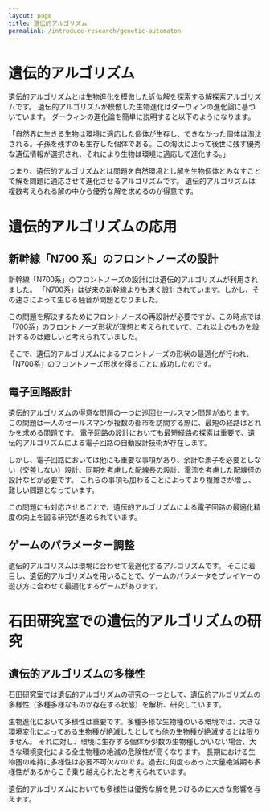 ```yaml
---
layout: page
title: 遺伝的アルゴリズム
permalink: /introduce-research/genetic-automaton
---
```


# 遺伝的アルゴリズム
遺伝的アルゴリズムとは生物進化を模倣した近似解を探索する解探索アルゴリズムです。
遺伝的アルゴリズムが模倣した生物進化はダーウィンの進化論に基づいています。
ダーウィンの進化論を簡単に説明すると以下のようになります。

「自然界に生きる生物は環境に適応した個体が生存し、できなかった個体は淘汰される。子孫を残すのも生存した個体である。この淘汰によって後世に残す優秀な遺伝情報が選択され、それにより生物は環境に適応して進化する。」

つまり、遺伝的アルゴリズムとは問題を自然環境とし解を生物個体とみなすことで解を問題に適応させて進化させるアルゴリズムです。
遺伝的アルゴリズムは複数考えられる解の中から優秀な解を求めるのが得意です。

# 遺伝的アルゴリズムの応用
## 新幹線「N700 系」のフロントノーズの設計
新幹線「N700系」のフロントノーズの設計には遺伝的アルゴリズムが利用されました。
「N700系」は従来の新幹線よりも速く設計されています。しかし、その速さによって生じる騒音が問題となりました。

この問題を解決するためにフロントノーズの再設計が必要ですが、この時点では「700系」のフロントノーズ形状が理想と考えられていて、これ以上のものを設計するのは難しいと考えられていました。

そこで、遺伝的アルゴリズムによるフロントノーズの形状の最適化が行われ、「N700系」のフロントノーズ形状を得ることに成功したのです。

## 電子回路設計
遺伝的アルゴリズムの得意な問題の一つに巡回セールスマン問題があります。
この問題は一人のセールスマンが複数の都市を訪問する際に、最短の経路はどれかを求める問題です。
電子回路の設計においても最短経路の探索は重要で、遺伝的アルゴリズムによる電子回路の自動設計技術が存在します。

しかし、電子回路においては他にも重要な事項があり、余計な素子を必要としない（交差しない）設計、同期を考慮した配線長の設計、電流を考慮した配線径の設計などが必要です。
これらの事項も加わることによってより複雑さが増し、難しい問題となっています。

この問題にも対応させることで、遺伝的アルゴリズムによる電子回路の最適化精度の向上を図る研究が進められています。

## ゲームのパラメーター調整
遺伝的アルゴリズムは環境に合わせて最適化するアルゴリズムです。
そこに着目し、遺伝的アルゴリズムを用いることで、ゲームのパラメータをプレイヤーの遊び方に合わせて最適化するゲームがあります。

# 石田研究室での遺伝的アルゴリズムの研究
## 遺伝的アルゴリズムの多様性
石田研究室では遺伝的アルゴリズムの研究の一つとして、遺伝的アルゴリズムの多様性（多種多様なものが存在する状態）を解析、研究しています。

生物進化において多様性は重要です。多種多様な生物種のいる環境では、大きな環境変化によってある生物種が絶滅したとしても他の生物種が絶滅するとは限りません。
それに対し、環境に生存する個体が少数の生物種しかいない場合、大きな環境変化による全生物種の絶滅の危険性が高くなります。
長期における生物圏の維持に多様性は必要不可欠なのです。過去に何度もあった大量絶滅期も多様性があるからこそ乗り越えられたと考えられています。

遺伝的アルゴリズムにおいても多様性は優秀な解を見つけるのに大きな影響を与えます。